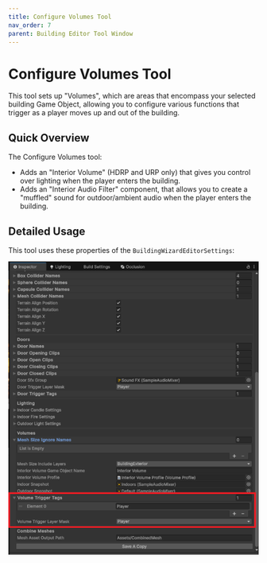 ```yaml
---
title: Configure Volumes Tool
nav_order: 7
parent: Building Editor Tool Window
---
```


# Configure Volumes Tool

This tool sets up "Volumes", which are areas that encompass your selected building Game Object, allowing you to configure various functions that trigger as a player moves up and out of the building.

## Quick Overview

The Configure Volumes tool:

- Adds an "Interior Volume" (HDRP and URP only) that gives you control over lighting when the player enters the building.
- Adds an "Interior Audio Filter" component, that allows you to create a "muffled" sound for outdoor/ambient audio when the player enters the building.

## Detailed Usage

This tool uses these properties of the `BuildingWizardEditorSettings`:

![](..\media\volumetoolsettings.png)
